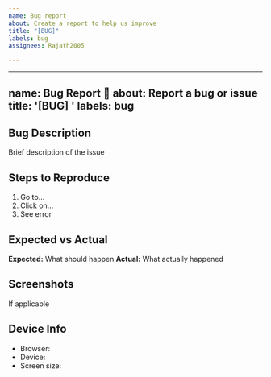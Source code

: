 ```yaml
---
name: Bug report
about: Create a report to help us improve
title: "[BUG]"
labels: bug
assignees: Rajath2005

---
```


---
name: Bug Report 🐛
about: Report a bug or issue
title: '[BUG] '
labels: bug
---

## Bug Description
Brief description of the issue

## Steps to Reproduce
1. Go to...
2. Click on...
3. See error

## Expected vs Actual
**Expected:** What should happen
**Actual:** What actually happened

## Screenshots
If applicable

## Device Info
- Browser:
- Device:
- Screen size:
